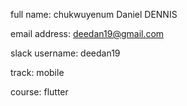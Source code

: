 full name: chukwuyenum Daniel DENNIS

email address: deedan19@gmail.com

slack username: deedan19

track: mobile 

course: flutter 